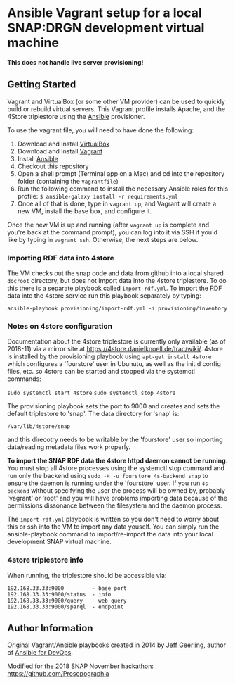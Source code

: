 # Ansible Vagrant setup for a local SNAP:DRGN development virtual machine

**This does not handle live server provisioning!**

## Getting Started

Vagrant and VirtualBox (or some other VM provider) can be used to quickly build or rebuild virtual servers.
This Vagrant profile installs Apache, and the 4Store triplestore using the [Ansible](http://www.ansible.com/) provisioner.

To use the vagrant file, you will need to have done the following:

  1. Download and Install [VirtualBox](https://www.virtualbox.org/wiki/Downloads)
  1. Download and Install [Vagrant](https://www.vagrantup.com/downloads.html)
  1. Install [Ansible](http://docs.ansible.com/ansible/latest/intro_installation.html)
  1. Checkout this repository
  1. Open a shell prompt (Terminal app on a Mac) and cd into the repository folder (containing the `Vagrantfile`)
  1. Run the following command to install the necessary Ansible roles for this profile: `$ ansible-galaxy install -r requirements.yml`
  1. Once all of that is done, type in `vagrant up`, and Vagrant will create a new VM, install the base box, and configure it.

Once the new VM is up and running (after `vagrant up` is complete and you're back at the command prompt), you can log into it via SSH if you'd like by typing in `vagrant ssh`. Otherwise, the next steps are below.

### Importing RDF data into 4store

The VM checks out the snap code and data from github into a local shared `docroot` directory, but does not import data into the 4store triplestore. To do this there is a separate playbook called `import-rdf.yml`. To import the RDF data into the 4store service run this playbook separately by typing:

`ansible-playbook provisioning/import-rdf.yml -i provisioning/inventory`

### Notes on 4store configuration

Documentation about the 4store triplestore is currently only available (as of 2018-11) via a mirror site at https://4store.danielknoell.de/trac/wiki/. 4store is installed by the provisioning playbook using `apt-get install 4store` which configures a 'fourstore' user in Ubunutu, as well as the init.d config files, etc. so 4store can be started and stopped via the systemctl commands:

`sudo systemctl start 4store`
`sudo systemctl stop 4store`

The provisioning playbook sets the port to 9000 and creates and sets the default triplestore to 'snap'. The data directory for 'snap' is:

`/var/lib/4store/snap`

and this direcotry needs to be writable by the 'fourstore' user so importing data/reading metadata files work properly.

**To import the SNAP RDF data the 4store httpd daemon cannot be running**. You must stop all 4store processes using the systemctl stop command and run only the backend using `sudo -H -u fourstore 4s-backend snap` to ensure the daemon is running under the 'fourstore' user. If you run `4s-backend` without specifying the user the process will be owned by, probably 'vagrant' or 'root' and you will have problems importing data because of the permissions dissonance between the filesystem and the daemon process.

The `import-rdf.yml` playbook is written so you don't need to worry about this or ssh into the VM to import any data youself. You can simply run the ansible-playbook command to import/re-import the data into your local development SNAP virtual machine.

### 4store triplestore info

When running, the triplestore should be accessible via:

```
192.168.33.33:9000         - base port
192.168.33.33:9000/status  - info
192.168.33.33:9000/query   - web query
192.168.33.33:9000/sparql  - endpoint
```





## Author Information

Original Vagrant/Ansible playbooks created in 2014 by [Jeff Geerling](http://jeffgeerling.com/), author of [Ansible for DevOps](https://www.ansiblefordevops.com/).

Modified for the 2018 SNAP November hackathon: https://github.com/Prosopographia